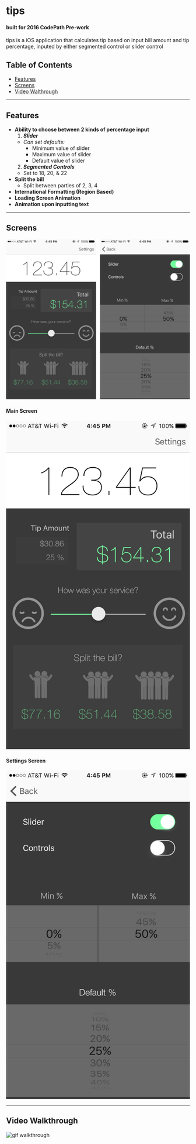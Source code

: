# tips
#### built for 2016 CodePath Pre-work

tips is a iOS application that calculates tip based on input bill amount and tip percentage, inputed by either segmented control or slider control

## Table of Contents
* [Features](#features)
* [Screens](#screens)
* [Video Walthrough](#video)

---
<a id="features"></a>
## **Features**
* **Ability to choose between 2 kinds of percentage input**
  1. ***Slider***
    * *Can set defaults:*
      * Minimum value of slider
      * Maximum value of slider
      * Default value of slider
  2. ***Segmented Controls***
    * Set to 18, 20, & 22
* **Split the bill**
  *  Split between parties of 2, 3, 4
* **International Formatting (Region Based)**
* **Loading Screen Animation**
* **Animation upon inputting text**

---
<a id="screens"></a>
## **Screens**

![both screens](ScreensFull.png)

#### Main Screen
![screen one](IMG_4737.jpg)

#### Settings Screen
![screen two](IMG_4738.jpg)

---
<a id="video"></a>
## **Video Walkthrough**
![gif walkthrough](fullVideoCap.gif)
